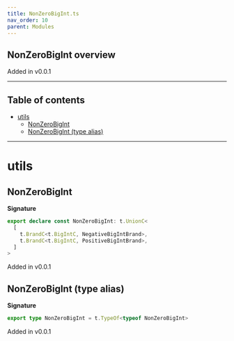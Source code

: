 ```yaml
---
title: NonZeroBigInt.ts
nav_order: 10
parent: Modules
---
```


## NonZeroBigInt overview

Added in v0.0.1

---

<h2 class="text-delta">Table of contents</h2>

- [utils](#utils)
  - [NonZeroBigInt](#nonzerobigint)
  - [NonZeroBigInt (type alias)](#nonzerobigint-type-alias)

---

# utils

## NonZeroBigInt

**Signature**

```ts
export declare const NonZeroBigInt: t.UnionC<
  [
    t.BrandC<t.BigIntC, NegativeBigIntBrand>,
    t.BrandC<t.BigIntC, PositiveBigIntBrand>,
  ]
>
```

Added in v0.0.1

## NonZeroBigInt (type alias)

**Signature**

```ts
export type NonZeroBigInt = t.TypeOf<typeof NonZeroBigInt>
```

Added in v0.0.1
